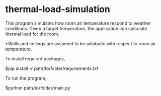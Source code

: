 # thermal-load-simulation
This program simulates how room air temperature respond to weather conditions. Given a target temperature, the application can calculate thermal load for the room.

*Walls and ceilings are assumed to be adiabatic with respect to room air temperature.


To install required packages,

$pip install -r path/to/folder/requirements.txt

To run the program,

$python path/to/folder/main.py

